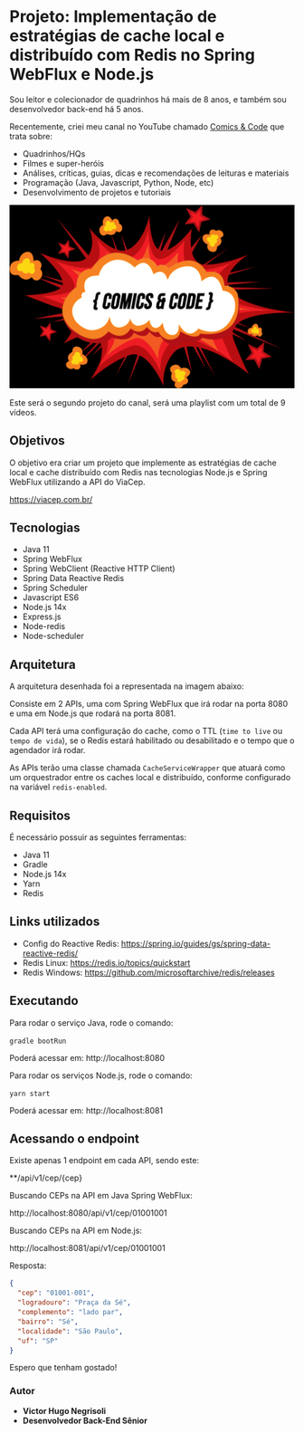 # Projeto: Implementação de estratégias de cache local e distribuído com Redis no Spring WebFlux e Node.js

Sou leitor e colecionador de quadrinhos há mais de 8 anos, e também sou desenvolvedor back-end há 5 anos.

Recentemente, criei meu canal no YouTube chamado [Comics & Code](https://www.youtube.com/channel/UCtDl5evCzPavgyFz7EQ80Gg) que trata sobre:

* Quadrinhos/HQs
* Filmes e super-heróis
* Análises, críticas, guias, dicas e recomendações de leituras e materiais
* Programação (Java, Javascript, Python, Node, etc)
* Desenvolvimento de projetos e tutoriais

![Logo Canal](https://github.com/vhnegrisoli/integracao-apis-star-wars/blob/master/Comics%20%26%20Code.png)

Este será o segundo projeto do canal, será uma playlist com um total de 9 vídeos.

## Objetivos

O objetivo era criar um projeto que implemente as estratégias de cache local e cache distribuído com Redis nas tecnologias Node.js e Spring WebFlux
utilizando a API do ViaCep.

https://viacep.com.br/

## Tecnologias

* Java 11
* Spring WebFlux
* Spring WebClient (Reactive HTTP Client)
* Spring Data Reactive Redis
* Spring Scheduler
* Javascript ES6
* Node.js 14x
* Express.js
* Node-redis
* Node-scheduler

## Arquitetura

A arquitetura desenhada foi a representada na imagem abaixo:

Consiste em 2 APIs, uma com Spring WebFlux que irá rodar na porta 8080 e uma em Node.js que rodará na porta 8081.

Cada API terá uma configuração do cache, como o TTL (`time to live` ou `tempo de vida`), se o Redis estará habilitado ou desabilitado 
e o tempo que o agendador irá rodar.

As APIs terão uma classe chamada `CacheServiceWrapper` que atuará como um orquestrador entre os caches local e distribuído, conforme 
configurado na variável `redis-enabled`.

## Requisitos

É necessário possuir as seguintes ferramentas:

* Java 11
* Gradle
* Node.js 14x
* Yarn
* Redis

## Links utilizados

* Config do Reactive Redis: https://spring.io/guides/gs/spring-data-reactive-redis/
* Redis Linux: https://redis.io/topics/quickstart
* Redis Windows: https://github.com/microsoftarchive/redis/releases

## Executando

Para rodar o serviço Java, rode o comando:

``gradle bootRun``

Poderá acessar em: http://localhost:8080

Para rodar os serviços Node.js, rode o comando:

``yarn start``

Poderá acessar em: http://localhost:8081 

## Acessando o endpoint

Existe apenas 1 endpoint em cada API, sendo este:

**/api/v1/cep/{cep}

Buscando CEPs na API em Java Spring WebFlux:

http://localhost:8080/api/v1/cep/01001001

Buscando CEPs na API em Node.js:

http://localhost:8081/api/v1/cep/01001001

Resposta:

```json
{
  "cep": "01001-001",
  "logradouro": "Praça da Sé",
  "complemento": "lado par",
  "bairro": "Sé",
  "localidade": "São Paulo",
  "uf": "SP"
}
```

Espero que tenham gostado!

### Autor

* **Victor Hugo Negrisoli**
* **Desenvolvedor Back-End Sênior**
